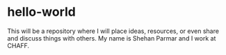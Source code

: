 # hello-world
This will be a repository where I will place ideas, resources, or even share and discuss things with others. 
My name is Shehan Parmar and I work at CHAFF.
